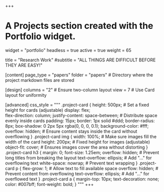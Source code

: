 +++
# A Projects section created with the Portfolio widget.
widget = "portfolio"
headless = true
active = true
weight = 65

title = "Research Work"
#subtitle = "ALL THINGS ARE DIFFICULT BEFORE THEY ARE EASY!"

[content]
  page_type = "papers"
  folder = "papers"  # Directory where the project markdown files are stored

[design]
  columns = "2"  # Ensure two-column layout
  view = 7       # Use Card layout for uniformity

[advanced]
  css_style = """
    .project-card { 
      height: 500px;    # Set a fixed height for cards (adjustable)
      display: flex;    
      flex-direction: column; 
      justify-content: space-between;  # Distribute space evenly inside cards
      padding: 15px;
      border: 1px solid #ddd;
      border-radius: 8px;
      box-shadow: 0 2px 5px rgba(0, 0, 0, 0.1);
      background-color: #fff;
      overflow: hidden;   # Ensure content stays inside the card without overflowing
    }
    .project-card img {
      width: 100%;        # Make sure images fill the width of the card
      height: 200px;      # Fixed height for images (adjustable)
      object-fit: cover;  # Ensures images cover the area without distorting
    }
    .project-card h3 {
      margin: 0;
      font-size: 1.25em;
      overflow: hidden;   # Prevent long titles from breaking the layout
      text-overflow: ellipsis;  # Add "..." for overflowing text
      white-space: nowrap;  # Prevent text wrapping
    }
    .project-card p {
      flex-grow: 1;       # Allow text to fill available space
      overflow: hidden;   # Prevent content from overflowing
      text-overflow: ellipsis; # Add "..." for overflowed text
    }
    .project-card a {
      margin-top: 10px;
      text-decoration: none;
      color: #007bff;
      font-weight: bold;
    }
  """
+++